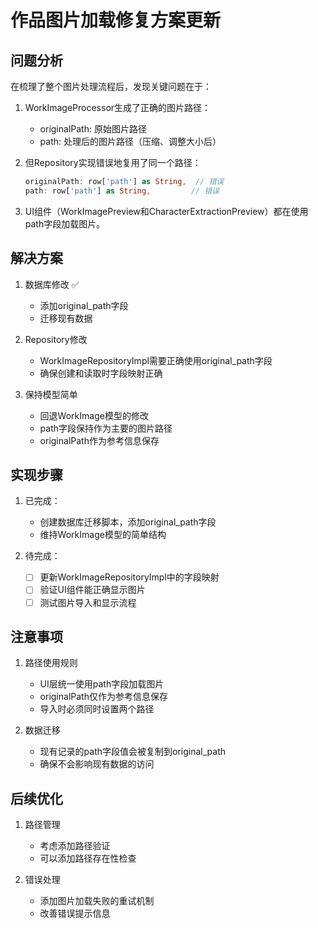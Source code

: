 # 作品图片加载修复方案更新

## 问题分析

在梳理了整个图片处理流程后，发现关键问题在于：

1. WorkImageProcessor生成了正确的图片路径：
   - originalPath: 原始图片路径
   - path: 处理后的图片路径（压缩、调整大小后）

2. 但Repository实现错误地复用了同一个路径：

   ```dart
   originalPath: row['path'] as String,  // 错误
   path: row['path'] as String,         // 错误
   ```

3. UI组件（WorkImagePreview和CharacterExtractionPreview）都在使用path字段加载图片。

## 解决方案

1. 数据库修改 ✅
   - 添加original_path字段
   - 迁移现有数据

2. Repository修改
   - WorkImageRepositoryImpl需要正确使用original_path字段
   - 确保创建和读取时字段映射正确

3. 保持模型简单
   - 回退WorkImage模型的修改
   - path字段保持作为主要的图片路径
   - originalPath作为参考信息保存

## 实现步骤

1. 已完成：
   - 创建数据库迁移脚本，添加original_path字段
   - 维持WorkImage模型的简单结构

2. 待完成：
   - [ ] 更新WorkImageRepositoryImpl中的字段映射
   - [ ] 验证UI组件能正确显示图片
   - [ ] 测试图片导入和显示流程

## 注意事项

1. 路径使用规则
   - UI层统一使用path字段加载图片
   - originalPath仅作为参考信息保存
   - 导入时必须同时设置两个路径

2. 数据迁移
   - 现有记录的path字段值会被复制到original_path
   - 确保不会影响现有数据的访问

## 后续优化

1. 路径管理
   - 考虑添加路径验证
   - 可以添加路径存在性检查

2. 错误处理
   - 添加图片加载失败的重试机制
   - 改善错误提示信息

